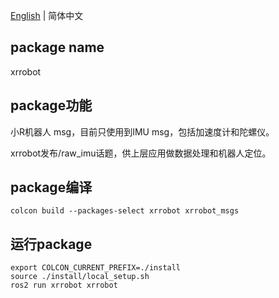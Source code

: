 [English](./README.md) | 简体中文

## package name

xrrobot 

## package功能

小R机器人 msg，目前只使用到IMU msg，包括加速度计和陀螺仪。

xrrobot发布/raw_imu话题，供上层应用做数据处理和机器人定位。

## package编译

`colcon build --packages-select xrrobot xrrobot_msgs`

## 运行package

```
export COLCON_CURRENT_PREFIX=./install
source ./install/local_setup.sh
ros2 run xrrobot xrrobot
```
